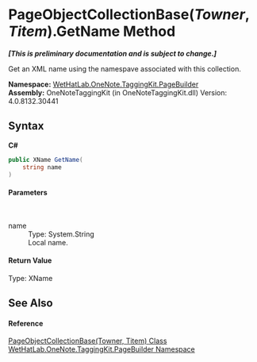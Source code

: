 # PageObjectCollectionBase(*Towner*, *Titem*).GetName Method 
 _**\[This is preliminary documentation and is subject to change.\]**_

Get an XML name using the namespave associated with this collection.

**Namespace:**&nbsp;<a href="56352230-71f2-f4b7-63a8-983965663af5.md">WetHatLab.OneNote.TaggingKit.PageBuilder</a><br />**Assembly:**&nbsp;OneNoteTaggingKit (in OneNoteTaggingKit.dll) Version: 4.0.8132.30441

## Syntax

**C#**<br />
``` C#
public XName GetName(
	string name
)
```


#### Parameters
&nbsp;<dl><dt>name</dt><dd>Type: System.String<br />Local name.</dd></dl>

#### Return Value
Type: XName

## See Also


#### Reference
<a href="c5ad82e0-0fdd-bbe5-7422-61f37e0f78d2.md">PageObjectCollectionBase(Towner, Titem) Class</a><br /><a href="56352230-71f2-f4b7-63a8-983965663af5.md">WetHatLab.OneNote.TaggingKit.PageBuilder Namespace</a><br />